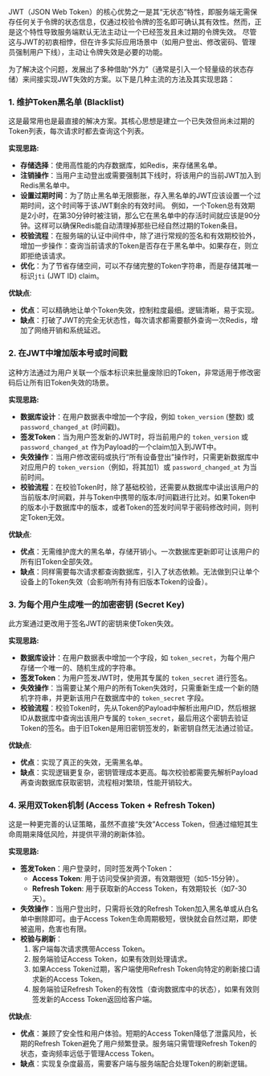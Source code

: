 
JWT（JSON Web Token）的核心优势之一是其“无状态”特性，即服务端无需保存任何关于令牌的状态信息，仅通过校验令牌的签名即可确认其有效性。然而，正是这个特性导致服务端默认无法主动让一个已经签发且未过期的令牌失效。 尽管这与JWT的初衷相悖，但在许多实际应用场景中（如用户登出、修改密码、管理员强制用户下线），主动让令牌失效是必要的功能。

为了解决这个问题，发展出了多种借助“外力”（通常是引入一个轻量级的状态存储）来间接实现JWT失效的方案。以下是几种主流的方法及其实现思路：

### 1. 维护Token黑名单 (Blacklist)

这是最常用也是最直接的解决方案。其核心思想是建立一个已失效但尚未过期的Token列表，每次请求时都去查询这个列表。

**实现思路:**
*   **存储选择**：使用高性能的内存数据库，如Redis，来存储黑名单。
*   **注销操作**：当用户主动登出或需要强制其下线时，将该用户的当前JWT加入到Redis黑名单中。
*   **设置过期时间**：为了防止黑名单无限膨胀，存入黑名单的JWT应该设置一个过期时间，这个时间等于该JWT剩余的有效时间。 例如，一个Token总有效期是2小时，在第30分钟时被注销，那么它在黑名单中的存活时间就应该是90分钟。这样可以确保Redis能自动清理掉那些已经自然过期的Token条目。
*   **校验流程**：在服务端的认证中间件中，除了进行常规的签名和有效期校验外，增加一步操作：查询当前请求的Token是否存在于黑名单中。如果存在，则立即拒绝该请求。
*   **优化**：为了节省存储空间，可以不存储完整的Token字符串，而是存储其唯一标识`jti` (JWT ID) claim。

**优缺点**:
*   **优点**：可以精确地让单个Token失效，控制粒度最细。逻辑清晰，易于实现。
*   **缺点**：打破了JWT的完全无状态性，每次请求都需要额外查询一次Redis，增加了网络开销和系统延迟。

### 2. 在JWT中增加版本号或时间戳

这种方法通过为用户关联一个版本标识来批量废除旧的Token，非常适用于修改密码后让所有旧Token失效的场景。

**实现思路:**
*   **数据库设计**：在用户数据表中增加一个字段，例如 `token_version` (整数) 或 `password_changed_at` (时间戳)。
*   **签发Token**：当为用户签发新的JWT时，将当前用户的 `token_version` 或 `password_changed_at` 作为Payload的一个claim加入到JWT中。
*   **失效操作**：当用户修改密码或执行“所有设备登出”操作时，只需更新数据库中对应用户的 `token_version`（例如，将其加1）或 `password_changed_at` 为当前时间。
*   **校验流程**：在校验Token时，除了基础校验，还需要从数据库中读出该用户的当前版本/时间戳，并与Token中携带的版本/时间戳进行比对。如果Token中的版本小于数据库中的版本，或者Token的签发时间早于密码修改时间，则判定Token无效。

**优缺点**:
*   **优点**：无需维护庞大的黑名单，存储开销小。一次数据库更新即可让该用户的所有旧Token全部失效。
*   **缺点**：同样需要每次请求都查询数据库，引入了状态依赖。无法做到只让单个设备上的Token失效（会影响所有持有旧版本Token的设备）。

### 3. 为每个用户生成唯一的加密密钥 (Secret Key)

此方案通过更改用于签名JWT的密钥来使Token失效。

**实现思路:**
*   **数据库设计**：在用户数据表中增加一个字段，如 `token_secret`，为每个用户存储一个唯一的、随机生成的字符串。
*   **签发Token**：为用户签发JWT时，使用其专属的 `token_secret` 进行签名。
*   **失效操作**：当需要让某个用户的所有Token失效时，只需重新生成一个新的随机字符串，并更新该用户在数据库中的 `token_secret` 字段。
*   **校验流程**：校验Token时，先从Token的Payload中解析出用户ID，然后根据ID从数据库中查询出该用户专属的 `token_secret`，最后用这个密钥去验证Token的签名。由于旧Token是用旧密钥签发的，新密钥自然无法通过验证。

**优缺点**:
*   **优点**：实现了真正的失效，无需黑名单。
*   **缺点**：实现逻辑更复杂，密钥管理成本更高。每次校验都需要先解析Payload再查询数据库获取密钥，流程相对繁琐，性能开销较大。

### 4. 采用双Token机制 (Access Token + Refresh Token)

这是一种更完善的认证策略，虽然不直接“失效”Access Token，但通过缩短其生命周期来降低风险，并提供平滑的刷新体验。

**实现思路:**
*   **签发Token**：用户登录时，同时签发两个Token：
    *   **Access Token**: 用于访问受保护资源，有效期很短（如5-15分钟）。
    *   **Refresh Token**: 用于获取新的Access Token，有效期较长（如7-30天）。
*   **失效操作**：当用户登出时，只需将长效的Refresh Token加入黑名单或从白名单中删除即可。由于Access Token生命周期极短，很快就会自然过期，即使被盗用，危害也有限。
*   **校验与刷新**：
    1.  客户端每次请求携带Access Token。
    2.  服务端验证Access Token，如果有效则处理请求。
    3.  如果Access Token过期，客户端使用Refresh Token向特定的刷新接口请求新的Access Token。
    4.  服务端验证Refresh Token的有效性（查询数据库中的状态），如果有效则签发新的Access Token返回给客户端。

**优缺点**:
*   **优点**：兼顾了安全性和用户体验。短期的Access Token降低了泄露风险，长期的Refresh Token避免了用户频繁登录。服务端只需管理Refresh Token的状态，查询频率远低于管理Access Token。
*   **缺点**：实现复杂度最高，需要客户端与服务端配合处理Token的刷新逻辑。
